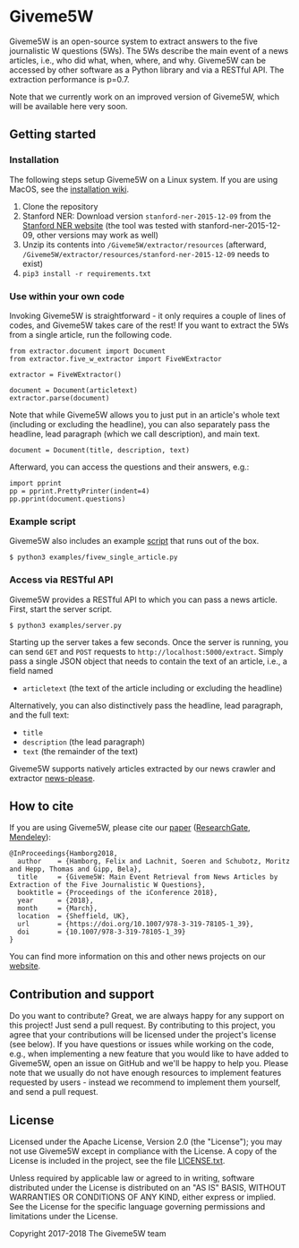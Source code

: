# Giveme5W

Giveme5W is an open-source system to extract answers to the five journalistic W questions (5Ws). The 5Ws describe the main event of a news articles, i.e., who did what, when, where, and why. Giveme5W can be accessed by other software as a Python library and via a RESTful API. The extraction performance is p=0.7.

Note that we currently work on an improved version of Giveme5W, which will be available here very soon.

## Getting started

### Installation
The following steps setup Giveme5W on a Linux system. If you are using MacOS, see the [installation wiki](https://github.com/fhamborg/Giveme5W/wiki/Installation). 
1. Clone the repository
2. Stanford NER: Download version `stanford-ner-2015-12-09` from the [Stanford NER website](https://nlp.stanford.edu/software/CRF-NER.shtml#Download) (the tool was tested with stanford-ner-2015-12-09, other versions may work as well)
3. Unzip its contents into `/Giveme5W/extractor/resources` (afterward, `/Giveme5W/extractor/resources/stanford-ner-2015-12-09` needs to exist) 
4. `pip3 install -r requirements.txt`

### Use within your own code
Invoking Giveme5W is straightforward - it only requires a couple of lines of codes, and Giveme5W takes care of the rest! If you want to extract the 5Ws from a single article, run the following code.
```
from extractor.document import Document
from extractor.five_w_extractor import FiveWExtractor

extractor = FiveWExtractor()

document = Document(articletext)
extractor.parse(document)
```
Note that while Giveme5W allows you to just put in an article's whole text (including or excluding the headline), you can also separately pass the headline, lead paragraph (which we call description), and main text.
```
document = Document(title, description, text)
```

Afterward, you can access the questions and their answers, e.g.:
```
import pprint
pp = pprint.PrettyPrinter(indent=4)
pp.pprint(document.questions)
```

### Example script
Giveme5W also includes an example [script](https://github.com/fhamborg/Giveme5W/blob/master/examples/fivew_single_article.py) that runs out of the box.
```
$ python3 examples/fivew_single_article.py
```

### Access via RESTful API
Giveme5W provides a RESTful API to which you can pass a news article. First, start the server script.
```
$ python3 examples/server.py
```

Starting up the server takes a few seconds. Once the server is running, you can send `GET` and `POST` requests to `http://localhost:5000/extract`. Simply pass a single JSON object that needs to contain the text of an article, i.e., a field named 

* `articletext` (the text of the article including or excluding the headline)

Alternatively, you can also distinctively pass the headline, lead paragraph, and the full text:

* `title` 
* `description` (the lead paragraph) 
* `text` (the remainder of the text)

Giveme5W supports natively articles extracted by our news crawler and extractor [news-please](https://github.com/fhamborg/news-please).

## How to cite
If you are using Giveme5W, please cite our [paper](http://www.gipp.com/wp-content/papercite-data/pdf/hamborg2018.pdf) ([ResearchGate](https://www.researchgate.net/publication/323582278_Giveme5W_Main_Event_Retrieval_from_News_Articles_by_Extraction_of_the_Five_Journalistic_W_Questions), [Mendeley](https://www.mendeley.com/research-papers/giveme5w-main-event-retrieval-news-articles-extraction-five-journalistic-w-questions/?utm_source=desktop&utm_medium=1.17.13&utm_campaign=open_catalog&userDocumentId=%7B6945b48b-a775-4b85-b09b-f321b316f6da%7D)):
```
@InProceedings{Hamborg2018,
  author    = {Hamborg, Felix and Lachnit, Soeren and Schubotz, Moritz and Hepp, Thomas and Gipp, Bela},
  title     = {Giveme5W: Main Event Retrieval from News Articles by Extraction of the Five Journalistic W Questions},
  booktitle = {Proceedings of the iConference 2018},
  year      = {2018},
  month     = {March},
  location  = {Sheffield, UK},
  url       = {https://doi.org/10.1007/978-3-319-78105-1_39},
  doi       = {10.1007/978-3-319-78105-1_39}
}
```
You can find more information on this and other news projects on our [website](https://felix.hamborg.eu/).

## Contribution and support
Do you want to contribute? Great, we are always happy for any support on this project! Just send a pull request. By contributing to this project, you agree that your contributions will be licensed under the project's license (see below). If you have questions or issues while working on the code, e.g., when implementing a new feature that you would like to have added to Giveme5W, open an issue on GitHub and we'll be happy to help you. Please note that we usually do not have enough resources to implement features requested by users - instead we recommend to implement them yourself, and send a pull request. 

## License
Licensed under the Apache License, Version 2.0 (the "License"); you may not use Giveme5W except in compliance with the License. A copy of the License is included in the project, see the file [LICENSE.txt](LICENSE.txt).

Unless required by applicable law or agreed to in writing, software distributed under the License is distributed on an "AS IS" BASIS, WITHOUT WARRANTIES OR CONDITIONS OF ANY KIND, either express or implied. See the License for the specific language governing permissions and limitations under the License. 

Copyright 2017-2018 The Giveme5W team
